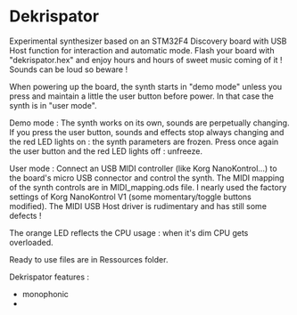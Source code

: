 Dekrispator
===========

Experimental synthesizer based on an STM32F4 Discovery board with USB Host function for interaction and automatic mode.
Flash your board with "dekrispator.hex" and enjoy hours and hours of sweet music coming of it ! Sounds can be loud so beware !

When powering up the board, the synth starts in "demo mode" unless you press and maintain a little the user button before power. In that case the synth is in "user mode".

Demo mode : The synth works on its own, sounds are perpetually changing. If you press the user button, sounds and effects stop always changing and the red LED lights on : the synth parameters are frozen. Press once again the user button and the red LED lights off : unfreeze.

User mode : Connect an USB MIDI controller (like Korg NanoKontrol...) to the board's micro USB connector and control the synth.
The MIDI mapping of the synth controls are in MIDI_mapping.ods file. I nearly used the factory settings of Korg NanoKontrol V1 (some momentary/toggle buttons modified).
The MIDI USB Host driver is rudimentary and has still some defects !

The orange LED reflects the CPU usage : when it's dim CPU gets overloaded.

Ready to use files are in Ressources folder.

Dekrispator features :
- monophonic
-
